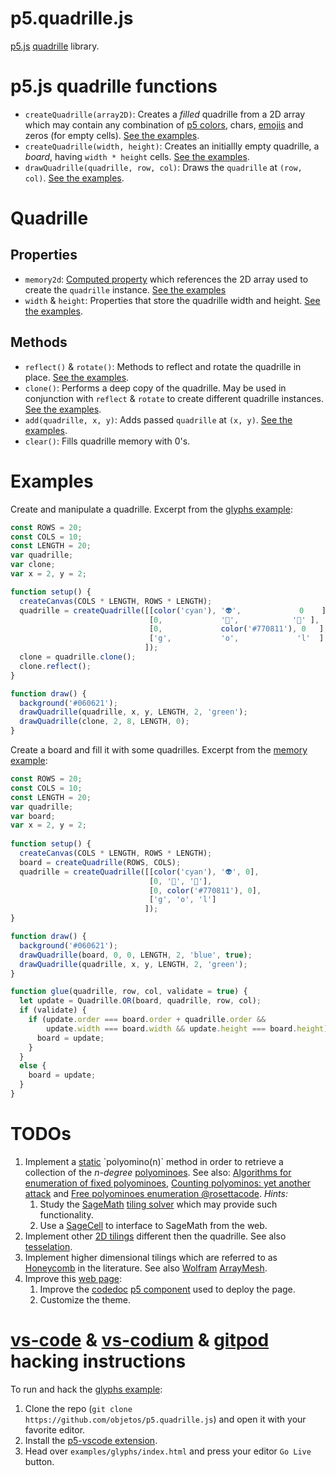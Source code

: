 # p5.quadrille.js

[p5.js](https://p5js.org/) [quadrille](https://en.wikipedia.org/wiki/Square_tiling) library.

# p5.js quadrille functions

* `createQuadrille(array2D)`: Creates a _filled_ quadrille from a 2D array which may contain any combination of [p5 colors](https://p5js.org/reference/#/p5.Color), chars, [emojis](https://emojipedia.org/) and zeros (for empty cells). [See the examples](#examples).
* `createQuadrille(width, height)`: Creates an initiallly empty quadrille, a _board_, having `width * height` cells. [See the examples](#examples).
* `drawQuadrille(quadrille, row, col)`: Draws the `quadrille` at `(row, col)`. [See the examples](#examples).

# Quadrille

## Properties

* `memory2d`: [Computed property](https://www.w3schools.com/js/js_object_accessors.asp) which references the 2D array used to create the `quadrille` instance. [See the examples](#examples)
* `width` & `height`: Properties that store the quadrille width and height. [See the examples](#examples).

## Methods

* `reflect()` & `rotate()`: Methods to reflect and rotate the quadrille in place. [See the examples](#examples).
* `clone()`: Performs a deep copy of the quadrille. May be used in conjunction with `reflect` & `rotate` to create different quadrille instances. [See the examples](#examples).
* `add(quadrille, x, y)`: Adds passed `quadrille` at `(x, y)`. [See the examples](#examples).
* `clear()`: Fills quadrille memory with 0's.

# Examples

Create and manipulate a quadrille. Excerpt from the [glyphs example](https://github.com/objetos/p5.quadrille.js/blob/master/examples/glyphs/sketch.js):

```js
const ROWS = 20;
const COLS = 10;
const LENGTH = 20;
var quadrille;
var clone;
var x = 2, y = 2;

function setup() {
  createCanvas(COLS * LENGTH, ROWS * LENGTH);
  quadrille = createQuadrille([[color('cyan'), '👽',             0    ],
                               [0,             '🤔',            '🙈' ],
                               [0,             color('#770811'), 0   ],
                               ['g',           'o',             'l'  ]
                              ]);
  clone = quadrille.clone();
  clone.reflect();
}

function draw() {
  background('#060621');
  drawQuadrille(quadrille, x, y, LENGTH, 2, 'green');
  drawQuadrille(clone, 2, 8, LENGTH, 0);
}
``` 

Create a board and fill it with some quadrilles. Excerpt from the [memory example](https://github.com/objetos/p5.quadrille.js/tree/master/examples/memory):

```js
const ROWS = 20;
const COLS = 10;
const LENGTH = 20;
var quadrille;
var board;
var x = 2, y = 2;
 
function setup() {
  createCanvas(COLS * LENGTH, ROWS * LENGTH);
  board = createQuadrille(ROWS, COLS);
  quadrille = createQuadrille([[color('cyan'), '👽', 0],
                               [0, '🤔', '🙈'],
                               [0, color('#770811'), 0],
                               ['g', 'o', 'l']
                              ]);
}

function draw() {
  background('#060621');
  drawQuadrille(board, 0, 0, LENGTH, 2, 'blue', true);
  drawQuadrille(quadrille, x, y, LENGTH, 2, 'green');
}

function glue(quadrille, row, col, validate = true) {
  let update = Quadrille.OR(board, quadrille, row, col);
  if (validate) {
    if (update.order === board.order + quadrille.order &&
        update.width === board.width && update.height === board.height) {
      board = update;
    }
  }
  else {
    board = update;
  }
}
``` 

# TODOs

1. Implement a [static](https://en.wikipedia.org/wiki/Method_(computer_programming)#Static_methods) `polyomino(n)` method in order to retrieve a collection of the _n-degree_ [polyominoes](https://en.wikipedia.org/wiki/Polyomino). See also: [Algorithms for enumeration of fixed polyominoes](https://en.wikipedia.org/wiki/Polyomino#Algorithms_for_enumeration_of_fixed_polyominoes), [Counting polyominos: yet another attack](https://www.sciencedirect.com/science/article/pii/0012365X81902375?via%3Dihub) and [Free polyominoes enumeration @rosettacode](https://rosettacode.org/wiki/Free_polyominoes_enumeration). *Hints:*
   1. Study the [SageMath](https://www.sagemath.org/) [tiling solver](https://doc.sagemath.org/html/en/reference/combinat/sage/combinat/tiling.html) which may provide such functionality.
   2. Use a [SageCell](https://sagecell.sagemath.org/) to interface to SageMath from the web.
2. Implement other [2D tilings](https://en.wikipedia.org/wiki/Square_tiling) different then the quadrille. See also [tesselation](https://en.wikipedia.org/wiki/Tessellation).
3. Implement higher dimensional tilings which are referred to as [Honeycomb](https://en.wikipedia.org/wiki/Honeycomb_(geometry)) in the literature. See also [Wolfram](https://en.wikipedia.org/wiki/Wolfram_Language) [ArrayMesh](https://reference.wolfram.com/language/ref/ArrayMesh.html).
4. Improve this [web page](https://github.com/objetos/p5.quadrille.js/tree/pages):
   1. Improve the [codedoc](https://codedoc.cc/) [p5 component](https://github.com/objetos/p5.quadrille.js/tree/pages/.codedoc/components/p5) used to deploy the page.
   2. Customize the theme.

# [vs-code](https://code.visualstudio.com/) & [vs-codium](https://vscodium.com/) & [gitpod](https://www.gitpod.io/) hacking instructions

To run and hack the [glyphs example](https://github.com/objetos/p5.quadrille.js/blob/master/examples/glyphs/sketch.js):

1. Clone the repo (`git clone https://github.com/objetos/p5.quadrille.js`) and open it with your favorite editor.
2. Install the [p5-vscode extension](https://marketplace.visualstudio.com/items?itemName=samplavigne.p5-vscode).
3. Head over `examples/glyphs/index.html` and press your editor `Go Live` button.
